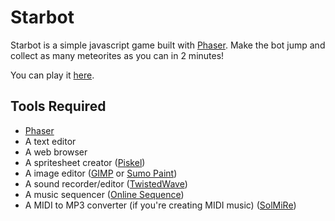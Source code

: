 # Starbot

Starbot is a simple javascript game built with [Phaser](http://phaser.io). Make the bot jump and collect as many meteorites as you can in 2 minutes!

You can play it [here](http://hacklabnobo.github.io/starbot/).

## Tools Required

* [Phaser](http://phaser.io)
* A text editor
* A web browser
* A spritesheet creator ([Piskel](http://www.piskelapp.com/))
* A image editor ([GIMP](http://www.gimp.org/) or [Sumo Paint](http://www.sumopaint.com/))
* A sound recorder/editor ([TwistedWave](https://twistedwave.com/))
* A music sequencer ([Online Sequence](http://onlinesequencer.net/))
* A MIDI to MP3 converter (if you're creating MIDI music) ([SolMiRe](http://solmire.com/))

